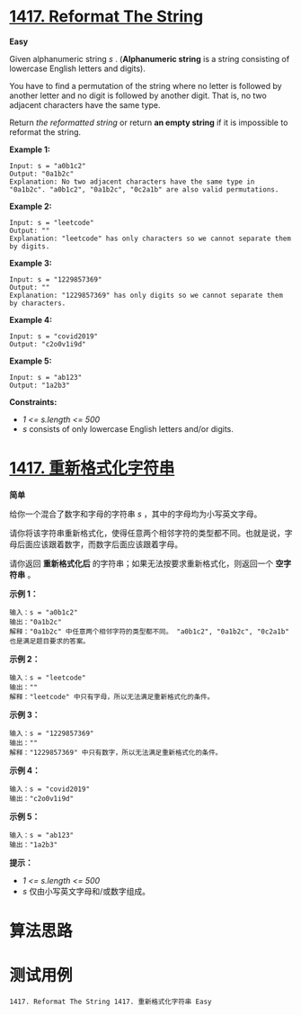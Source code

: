 # [1417. Reformat The String][enTitle]

**Easy**

Given alphanumeric string  *s* . (**Alphanumeric string**  is a string consisting of lowercase English letters and digits).

You have to find a permutation of the string where no letter is followed by another letter and no digit is followed by another digit. That is, no two adjacent characters have the same type.

Return  *the reformatted string*  or return **an empty string**  if it is impossible to reformat the string.



**Example 1:** 

```
Input: s = "a0b1c2"
Output: "0a1b2c"
Explanation: No two adjacent characters have the same type in "0a1b2c". "a0b1c2", "0a1b2c", "0c2a1b" are also valid permutations.

```

**Example 2:** 

```
Input: s = "leetcode"
Output: ""
Explanation: "leetcode" has only characters so we cannot separate them by digits.

```

**Example 3:** 

```
Input: s = "1229857369"
Output: ""
Explanation: "1229857369" has only digits so we cannot separate them by characters.

```

**Example 4:** 

```
Input: s = "covid2019"
Output: "c2o0v1i9d"

```

**Example 5:** 

```
Input: s = "ab123"
Output: "1a2b3"

```



**Constraints:** 

-  *1 <= s.length <= 500*  
-  *s*  consists of only lowercase English letters and/or digits.


# [1417. 重新格式化字符串][cnTitle]

**简单**

给你一个混合了数字和字母的字符串  *s* ，其中的字母均为小写英文字母。

请你将该字符串重新格式化，使得任意两个相邻字符的类型都不同。也就是说，字母后面应该跟着数字，而数字后面应该跟着字母。

请你返回 **重新格式化后**  的字符串；如果无法按要求重新格式化，则返回一个 **空字符串**  。



**示例 1：** 

```
输入：s = "a0b1c2"
输出："0a1b2c"
解释："0a1b2c" 中任意两个相邻字符的类型都不同。 "a0b1c2", "0a1b2c", "0c2a1b" 也是满足题目要求的答案。

```

**示例 2：** 

```
输入：s = "leetcode"
输出：""
解释："leetcode" 中只有字母，所以无法满足重新格式化的条件。

```

**示例 3：** 

```
输入：s = "1229857369"
输出：""
解释："1229857369" 中只有数字，所以无法满足重新格式化的条件。

```

**示例 4：** 

```
输入：s = "covid2019"
输出："c2o0v1i9d"

```

**示例 5：** 

```
输入：s = "ab123"
输出："1a2b3"

```



**提示：** 

-  *1 <= s.length <= 500*  
-  *s*  仅由小写英文字母和/或数字组成。




# 算法思路

# 测试用例
```
1417. Reformat The String 1417. 重新格式化字符串 Easy
```

[enTitle]: https://leetcode.com/problems/reformat-the-string/
[cnTitle]: https://leetcode-cn.com/problems/reformat-the-string/
